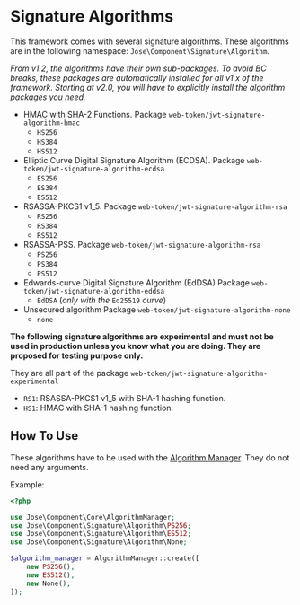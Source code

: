 # Signature Algorithms

This framework comes with several signature algorithms. These algorithms are in the following namespace: `Jose\Component\Signature\Algorithm`.

_From v1.2, the algorithms have their own sub-packages. To avoid BC breaks, these packages are automatically installed for all v1.x of the framework. Starting at v2.0, you will have to explicitly install the algorithm packages you need._

* HMAC with SHA-2 Functions. Package `web-token/jwt-signature-algorithm-hmac`
  * `HS256`
  * `HS384`
  * `HS512`
* Elliptic Curve Digital Signature Algorithm \(ECDSA\). Package `web-token/jwt-signature-algorithm-ecdsa`
  * `ES256`
  * `ES384`
  * `ES512`
* RSASSA-PKCS1 v1\_5. Package `web-token/jwt-signature-algorithm-rsa`
  * `RS256`
  * `RS384`
  * `RS512`
* RSASSA-PSS. Package `web-token/jwt-signature-algorithm-rsa`
  * `PS256`
  * `PS384`
  * `PS512`
* Edwards-curve Digital Signature Algorithm \(EdDSA\) Package `web-token/jwt-signature-algorithm-eddsa`
  * `EdDSA` \(_only with the_ `Ed25519` _curve_\)
* Unsecured algorithm Package `web-token/jwt-signature-algorithm-none`
  * `none`

**The following signature algorithms are experimental and must not be used in production unless you know what you are doing. They are proposed for testing purpose only.**

They are all part of the package `web-token/jwt-signature-algorithm-experimental`

* `RS1`: RSASSA-PKCS1 v1\_5 with SHA-1 hashing function.
* `HS1`: HMAC with SHA-1 hashing function.

## How To Use

These algorithms have to be used with the [Algorithm Manager](../algorithm-management-jwa.md). They do not need any arguments.

Example:

```php
<?php

use Jose\Component\Core\AlgorithmManager;
use Jose\Component\Signature\Algorithm\PS256;
use Jose\Component\Signature\Algorithm\ES512;
use Jose\Component\Signature\Algorithm\None;

$algorithm_manager = AlgorithmManager::create([
    new PS256(),
    new ES512(),
    new None(),
]);
```

